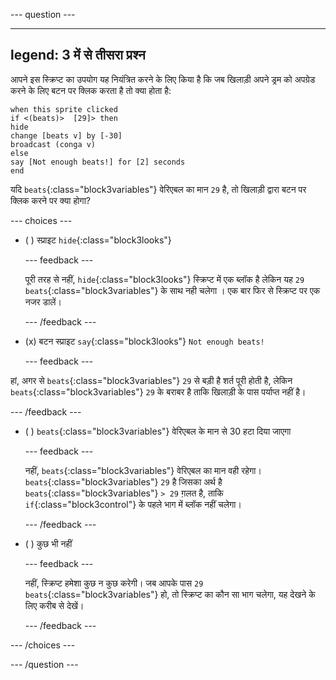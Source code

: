 
--- question ---

---
legend: 3 में से तीसरा प्रश्न
---

आपने इस स्क्रिप्ट का उपयोग यह नियंत्रित करने के लिए किया है कि जब खिलाड़ी अपने ड्रम को अपग्रेड करने के लिए बटन पर क्लिक करता है तो क्या होता है:

```blocks3
when this sprite clicked
if <(beats)>  [29]> then 
hide
change [beats v] by [-30] 
broadcast (conga v) 
else
say [Not enough beats!] for [2] seconds 
end
```

यदि `beats`{:class="block3variables"} वेरिएबल का मान `29` है, तो खिलाड़ी द्वारा बटन पर क्लिक करने पर क्या होगा?

--- choices ---

- ( ) स्प्राइट `hide`{:class="block3looks"}

  --- feedback ---

  पूरी तरह से नहीं, `hide`{:class="block3looks"} स्क्रिप्ट में एक ब्लॉक है लेकिन यह `29` `beats`{:class="block3variables"} के साथ नही चलेगा । एक बार फिर से स्क्रिप्ट पर एक नजर डालें।

  --- /feedback ---

- (x) बटन स्प्राइट `say`{:class="block3looks"} `Not enough beats!`

  --- feedback ---

हां, अगर से `beats`{:class="block3variables"} `29` से बड़ी है शर्त पूरी होती है, लेकिन `beats`{:class="block3variables"} `29` के बराबर है ताकि खिलाड़ी के पास पर्याप्त नहीं है।

  --- /feedback ---

- ( ) `beats`{:class="block3variables"} वेरिएबल के मान से 30 हटा दिया जाएगा

  --- feedback ---

  नहीं, `beats`{:class="block3variables"} वेरिएबल का मान वही रहेगा। `beats`{:class="block3variables"} `29` है जिसका अर्थ है `beats`{:class="block3variables"} `> 29` ग़लत है, ताकि `if`{:class="block3control"} के पहले भाग में ब्लॉक नहीं चलेगा।

  --- /feedback ---

- ( ) कुछ भी नहीं

  --- feedback ---

  नहीं, स्क्रिप्ट हमेशा कुछ न कुछ करेगी। जब आपके पास `29` `beats`{:class="block3variables"} हो, तो स्क्रिप्ट का कौन सा भाग चलेगा, यह देखने के लिए करीब से देखें।

  --- /feedback ---

--- /choices ---

--- /question ---
